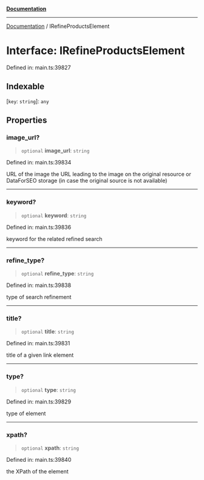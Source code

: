 [**Documentation**](../README.md)

***

[Documentation](../README.md) / IRefineProductsElement

# Interface: IRefineProductsElement

Defined in: main.ts:39827

## Indexable

\[`key`: `string`\]: `any`

## Properties

### image\_url?

> `optional` **image\_url**: `string`

Defined in: main.ts:39834

URL of the image
the URL leading to the image on the original resource or DataForSEO storage (in case the original source is not available)

***

### keyword?

> `optional` **keyword**: `string`

Defined in: main.ts:39836

keyword for the related refined search

***

### refine\_type?

> `optional` **refine\_type**: `string`

Defined in: main.ts:39838

type of search refinement

***

### title?

> `optional` **title**: `string`

Defined in: main.ts:39831

title of a given link element

***

### type?

> `optional` **type**: `string`

Defined in: main.ts:39829

type of element

***

### xpath?

> `optional` **xpath**: `string`

Defined in: main.ts:39840

the XPath of the element
